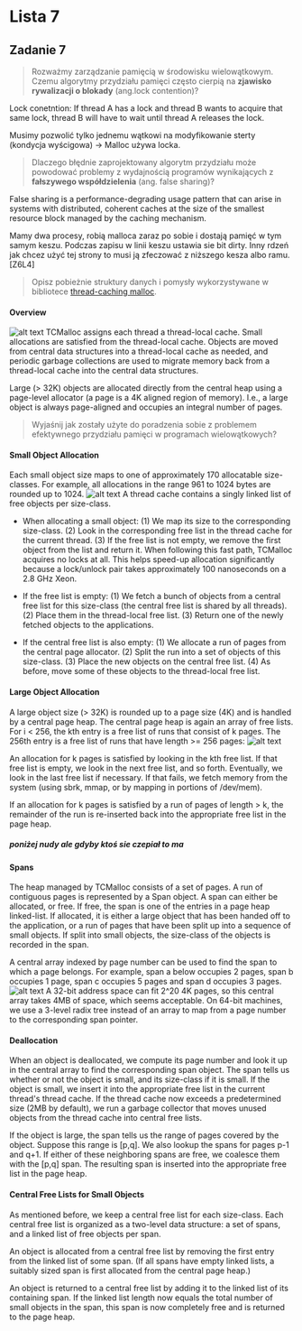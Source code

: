 # Lista 7

## Zadanie 7

>Rozważmy zarządzanie pamięcią w środowisku wielowątkowym. Czemu algorytmy przydziału pamięci  często  cierpią  na  **zjawisko rywalizacji  o  blokady** (ang.lock  contention)?

Lock conetntion: If thread A has a lock and thread B wants to acquire that same lock, thread B will have to wait until thread A releases the lock.

Musimy pozwolić tylko jednemu wątkowi na modyfikowanie sterty (kondycja wyścigowa) -> Malloc używa locka.
>Dlaczego  błędnie  zaprojektowany  algorytm  przydziału  może powodować  problemy  z  wydajnością  programów  wynikających z **fałszywego  współdzielenia** (ang. false  sharing)?

False sharing is a performance-degrading usage pattern that can arise in systems with distributed, coherent caches at the size of the smallest resource block managed by the caching mechanism.

Mamy dwa procesy, robią malloca zaraz po sobie i dostają pamięć w tym samym keszu. Podczas zapisu w linii keszu ustawia sie bit dirty. Inny rdzeń jak chcez użyć tej strony to musi ją zfeczować z niższego kesza albo ramu. [Z6L4]

>Opisz  pobieżnie  struktury  danych  i  pomysły  wykorzystywane  w  bibliotece [thread-caching malloc](http://goog-perftools.sourceforge.net/doc/tcmalloc.html).
#### Overview
![alt text](http://goog-perftools.sourceforge.net/doc/overview.gif "")
TCMalloc assigns each thread a thread-local cache. Small allocations are satisfied from the thread-local cache. Objects are moved from central data structures into a thread-local cache as needed, and periodic garbage collections are used to migrate memory back from a thread-local cache into the central data structures.

Large (> 32K) objects are allocated directly from the central heap using a page-level allocator (a page is a 4K aligned region of memory). I.e., a large object is always page-aligned and occupies an integral number of pages.

> Wyjaśnij  jak  zostały  użyte  do  poradzenia  sobie  z problemem efektywnego przydziału pamięci w programach wielowątkowych?
####  Small Object Allocation
Each small object size maps to one of approximately 170 allocatable size-classes. For example, all allocations in the range 961 to 1024 bytes are rounded up to 1024.
![alt text](http://goog-perftools.sourceforge.net/doc/threadheap.gif "")
A thread cache contains a singly linked list of free objects per size-class.
* When allocating a small object: (1) We map its size to the corresponding size-class. (2) Look in the corresponding free list in the thread cache for the current thread. (3) If the free list is not empty, we remove the first object from the list and return it. When following this fast path, TCMalloc acquires no locks at all. This helps speed-up allocation significantly because a lock/unlock pair takes approximately 100 nanoseconds on a 2.8 GHz Xeon.

* If the free list is empty: (1) We fetch a bunch of objects from a central free list for this size-class (the central free list is shared by all threads). (2) Place them in the thread-local free list. (3) Return one of the newly fetched objects to the applications.

* If the central free list is also empty: (1) We allocate a run of pages from the central page allocator. (2) Split the run into a set of objects of this size-class. (3) Place the new objects on the central free list. (4) As before, move some of these objects to the thread-local free list.

#### Large Object Allocation
A large object size (> 32K) is rounded up to a page size (4K) and is handled by a central page heap. The central page heap is again an array of free lists. For i < 256, the kth entry is a free list of runs that consist of k pages. The 256th entry is a free list of runs that have length >= 256 pages:
![alt text](
http://goog-perftools.sourceforge.net/doc/pageheap.gif "")

An allocation for k pages is satisfied by looking in the kth free list. If that free list is empty, we look in the next free list, and so forth. Eventually, we look in the last free list if necessary. If that fails, we fetch memory from the system (using sbrk, mmap, or by mapping in portions of /dev/mem).

If an allocation for k pages is satisfied by a run of pages of length > k, the remainder of the run is re-inserted back into the appropriate free list in the page heap.
##### poniżej nudy ale gdyby *ktoś* sie czepiał to ma
#### Spans
The heap managed by TCMalloc consists of a set of pages. A run of contiguous pages is represented by a Span object. A span can either be allocated, or free. If free, the span is one of the entries in a page heap linked-list. If allocated, it is either a large object that has been handed off to the application, or a run of pages that have been split up into a sequence of small objects. If split into small objects, the size-class of the objects is recorded in the span.

A central array indexed by page number can be used to find the span to which a page belongs. For example, span a below occupies 2 pages, span b occupies 1 page, span c occupies 5 pages and span d occupies 3 pages.
![alt text](http://goog-perftools.sourceforge.net/doc/spanmap.gif "")
A 32-bit address space can fit 2^20 4K pages, so this central array takes 4MB of space, which seems acceptable. On 64-bit machines, we use a 3-level radix tree instead of an array to map from a page number to the corresponding span pointer.
#### Deallocation
When an object is deallocated, we compute its page number and look it up in the central array to find the corresponding span object. The span tells us whether or not the object is small, and its size-class if it is small. If the object is small, we insert it into the appropriate free list in the current thread's thread cache. If the thread cache now exceeds a predetermined size (2MB by default), we run a garbage collector that moves unused objects from the thread cache into central free lists.

If the object is large, the span tells us the range of pages covered by the object. Suppose this range is [p,q]. We also lookup the spans for pages p-1 and q+1. If either of these neighboring spans are free, we coalesce them with the [p,q] span. The resulting span is inserted into the appropriate free list in the page heap.
#### Central Free Lists for Small Objects
As mentioned before, we keep a central free list for each size-class. Each central free list is organized as a two-level data structure: a set of spans, and a linked list of free objects per span.

An object is allocated from a central free list by removing the first entry from the linked list of some span. (If all spans have empty linked lists, a suitably sized span is first allocated from the central page heap.)

An object is returned to a central free list by adding it to the linked list of its containing span. If the linked list length now equals the total number of small objects in the span, this span is now completely free and is returned to the page heap.